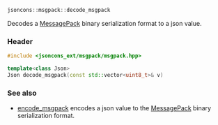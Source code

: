 ```c++
jsoncons::msgpack::decode_msgpack
```
Decodes a [MessagePack](http://msgpack.org/index.html) binary serialization format to a json value.

### Header
```c++
#include <jsoncons_ext/msgpack/msgpack.hpp>

template<class Json>
Json decode_msgpack(const std::vector<uint8_t>& v)
```

### See also

- [encode_msgpack](encode_msgpack.md) encodes a json value to the [MessagePack](http://msgpack.org/index.html) binary serialization format.


